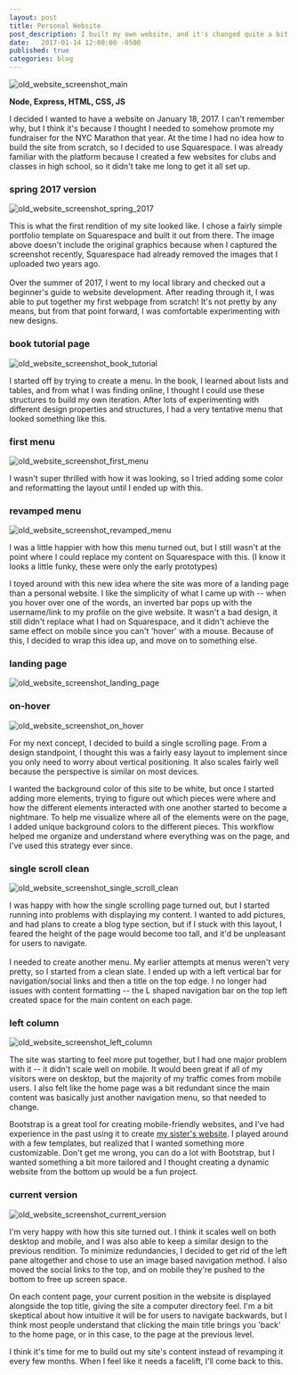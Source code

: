 ```yaml
---
layout: post
title: Personal Website
post_description: I built my own website, and it's changed quite a bit over the years.
date:   2017-01-14 12:00:00 -0500
published: true
categories: blog
---
```

<img class="text-image-landscape" src="https://i.imgur.com/Twc7PHV.png" alt="old_website_screenshot_main">

**Node, Express, HTML, CSS, JS**

I decided I wanted to have a website on January 18, 2017. I can't remember why, but I think it's because I thought I needed to somehow promote my fundraiser for the NYC Marathon that year. At the time I had no idea how to build the site from scratch, so I decided to use Squarespace. I was already familiar with the platform because I created a few websites for clubs and classes in high school, so it didn't take me long to get it all set up.

### spring 2017 version

<img class="text-image-landscape" src="https://i.imgur.com/2K1mWPD.png" alt="old_website_screenshot_spring_2017">

This is what the first rendition of my site looked like. I chose a fairly simple portfolio template on Squarespace and built it out from there. The image above doesn't include the original graphics because when I captured the screenshot recently, Squarespace had already removed the images that I uploaded two years ago.<br><br>Over the summer of 2017, I went to my local library and checked out a beginner's guide to website development. After reading through it, I was able to put together my first webpage from scratch! It's not pretty by any means, but from that point forward, I was comfortable experimenting with new designs.

### book tutorial page

<img class="text-image-landscape" src="https://i.imgur.com/g9UYFsi.png" alt="old_website_screenshot_book_tutorial">

I started off by trying to create a menu. In the book, I learned about lists and tables, and from what I was finding online, I thought I could use these structures to build my own iteration. After lots of experimenting with different design properties and structures, I had a very tentative menu that looked something like this.

### first menu

<img class="text-image-landscape" src="https://i.imgur.com/nf0H2YF.png" alt="old_website_screenshot_first_menu">

I wasn't super thrilled with how it was looking, so I tried adding some color and reformatting the layout until I ended up with this.

### revamped menu
<img class="text-image-landscape" src="https://i.imgur.com/XI7VxPe.png" alt="old_website_screenshot_revamped_menu">

I was a little happier with how this menu turned out, but I still wasn't at the point where I could replace my content on Squarespace with this. (I know it looks a little funky, these were only the early prototypes)

I toyed around with this new idea where the site was more of a landing page than a personal website. I like the simplicity of what I came up with -- when you hover over one of the words, an inverted bar pops up with the username/link to my profile on the give website. It wasn't a bad design, it still didn't replace what I had on Squarespace, and it didn't achieve the same effect on mobile since you can't 'hover' with a mouse. Because of this, I decided to wrap this idea up, and move on to something else.

### landing page

<img class="text-image-landscape" src="https://i.imgur.com/HTrAW8u.png" alt="old_website_screenshot_landing_page">

### on-hover

<img class="text-image-landscape" src="https://i.imgur.com/xzuyitR.png" alt="old_website_screenshot_on_hover">

For my next concept, I decided to build a single scrolling page. From a design standpoint, I thought this was a fairly easy layout to implement since you only need to worry about vertical positioning. It also scales fairly well because the perspective is similar on most devices.

I wanted the background color of this site to be white, but once I started adding more elements, trying to figure out which pieces were where and how the different elements interacted with one another started to become a nightmare. To help me visualize where all of the elements were on the page, I added unique background colors to the different pieces. This workflow helped me organize and understand where everything was on the page, and I've used this strategy ever since.

### single scroll clean

<img class="text-image-portrait" src="https://i.imgur.com/rKnrian.png" alt="old_website_screenshot_single_scroll_clean">

I was happy with how the single scrolling page turned out, but I started running into problems with displaying my content. I wanted to add pictures, and had plans to create a blog type section, but if I stuck with this layout, I feared the height of the page would become too tall, and it'd be unpleasant for users to navigate.<br><br>I needed to create another menu. My earlier attempts at menus weren't very pretty, so I started from a clean slate. I ended up with a left vertical bar for navigation/social links and then a title on the top edge. I no longer had issues with content formatting -- the L shaped navigation bar on the top left created space for the main content on each page.

### left column

<img class="text-image-landscape" src="https://i.imgur.com/J9oQ6em.png" alt="old_website_screenshot_left_column">

The site was starting to feel more put together, but I had one major problem with it -- it didn't scale well on mobile. It would been great if all of my visitors were on desktop, but the majority of my traffic comes from mobile users. I also felt like the home page was a bit redundant since the main content was basically just another navigation menu, so that needed to change.

Bootstrap is a great tool for creating mobile-friendly websites, and I've had experience in the past using it to create [my sister's website](href="https://willowsutton.com"). I played around with a few templates, but realized that I wanted something more customizable. Don't get me wrong, you can do a lot with Bootstrap, but I wanted something a bit more tailored and I thought creating a dynamic website from the bottom up would be a fun project.


### current version

<img class="text-image-landscape" src="https://i.imgur.com/Twc7PHV.png" alt="old_website_screenshot_current_version">

I'm very happy with how this site turned out. I think it scales well on both desktop and mobile, and I was also able to keep a similar design to the previous rendition. To minimize redundancies, I decided to get rid of the left pane altogether and chose to use an image based navigation method. I also moved the social links to the top, and on mobile they're pushed to the bottom to free up screen space.

On each content page, your current position in the website is displayed alongside the top title, giving the site a computer directory feel. I'm a bit skeptical about how intuitive it will be for users to navigate backwards, but I think most people understand that clicking the main title brings you 'back' to the home page, or in this case, to the page at the previous level.

I think it's time for me to build out my site's content instead of revamping it every few months. When I feel like it needs a facelift, I'll come back to this.
